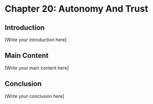# Chapter 20: Autonomy And Trust

## Introduction

[Write your introduction here]

## Main Content

[Write your main content here]

## Conclusion

[Write your conclusion here]
